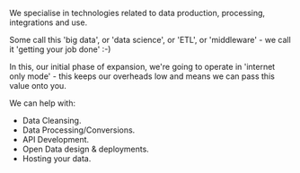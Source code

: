 We specialise in technologies related to data production, processing, integrations and use.

Some call this 'big data', or 'data science', or 'ETL', or 'middleware' -  we call it 'getting your job done' :-)

In this, our initial phase of expansion, we're going to operate in 'internet only mode' - this keeps our overheads low and means we can pass this value onto you.

We can help with:

* Data Cleansing.
* Data Processing/Conversions.
* API Development.
* Open Data design & deployments.
* Hosting your data.
